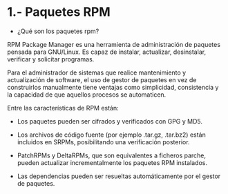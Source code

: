 # 1.- Paquetes RPM

- ¿Qué son los paquetes rpm?

RPM Package Manager es una herramienta de administración de paquetes pensada para GNU/Linux. Es capaz de instalar, actualizar, 
desinstalar, verificar y solicitar programas.

Para el administrador de sistemas que realice mantenimiento y actualización de software, el uso de gestor de paquetes en vez de 
construirlos manualmente tiene ventajas como simplicidad, consistencia y la capacidad de que aquellos procesos se automaticen.

Entre las características de RPM están:

- Los paquetes pueden ser cifrados y verificados con GPG y MD5.

- Los archivos de código fuente (por ejemplo .tar.gz, .tar.bz2) están incluidos en SRPMs, posibilitando una verificación posterior.

- PatchRPMs y DeltaRPMs, que son equivalentes a ficheros parche, pueden actualizar incrementalmente los paquetes RPM instalados.

- Las dependencias pueden ser resueltas automáticamente por el gestor de paquetes.


